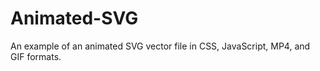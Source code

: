 # Animated-SVG
An example of an animated SVG vector file in CSS, JavaScript, MP4, and GIF formats. 
